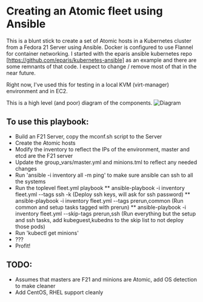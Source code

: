# Creating an Atomic fleet using Ansible

This is a blunt stick to create a set of Atomic hosts in a Kubernetes cluster from a Fedora 21 Server using Ansible.  Docker is configured to use Flannel for container networking.  I started with the eparis ansible kubernetes repo [https://github.com/eparis/kubernetes-ansible] as an example and there are some remnants of that code.  I expect to change / remove most of that in the near future.  

Right now, I've used this for testing in a local KVM (virt-manager) environment and in EC2.

This is a high level (and poor) diagram of the components.
![Diagram](network_diagram.png)

## To use this playbook:

* Build an F21 Server, copy the mconf.sh script to the Server
* Create the Atomic hosts
* Modify the inventory to reflect the IPs of the environment, master and etcd are the F21 server
* Update the group_vars/master.yml and minions.tml to reflect any needed changes
* Run 'ansible -i inventory all -m ping' to make sure ansible can ssh to all the systems
* Run the toplevel fleet.yml playbook
** ansible-playbook -i inventory fleet.yml --tags ssh -k (Deploy ssh keys, will ask for ssh password)
** ansible-playbook -i inventory fleet.yml --tags prerun,common (Run common and setup tasks tagged with prerun)
** ansible-playbook -i inventory fleet.yml --skip-tags prerun,ssh (Run everything but the setup and ssh tasks, add kubeguest,kubedns to the skip list to not deploy those pods)
* Run 'kubectl get minions'
* ???
* Profit!

## TODO:

* Assumes that masters are F21 and minions are Atomic, add OS detection to make cleaner
* Add CentOS, RHEL support cleanly
